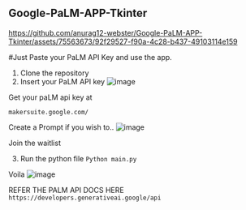 ## Google-PaLM-APP-Tkinter


https://github.com/anurag12-webster/Google-PaLM-APP-Tkinter/assets/75563673/92f29527-f90a-4c28-b437-49103114e159



#Just Paste your PaLM API Key and use the app.

1. Clone the repository
2. Insert your PaLM API key
   ![image](https://github.com/anurag12-webster/Google-PaLM-APP-Tkinter/assets/75563673/12de6b1e-552a-444d-bef9-f61319c97c87)

Get your paLM api key at

```makersuite.google.com/```

Create a Prompt if you wish to..
![image](https://github.com/anurag12-webster/Google-PaLM-APP-Tkinter/assets/75563673/e54a30b3-2909-4ec3-9b6f-8f9ddfe62558)

Join the waitlist

3. Run the python file
   ```Python main.py```

Voila 
![image](https://github.com/anurag12-webster/Google-PaLM-APP-Tkinter/assets/75563673/bdc95685-15a8-4872-b1aa-ba6428511408)


REFER THE PALM API DOCS HERE
```https://developers.generativeai.google/api```

